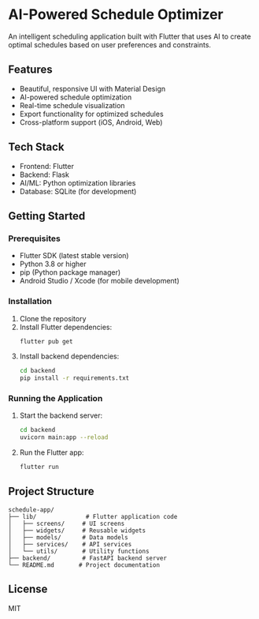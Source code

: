# AI-Powered Schedule Optimizer

An intelligent scheduling application built with Flutter that uses AI to create optimal schedules based on user preferences and constraints.

## Features

- Beautiful, responsive UI with Material Design
- AI-powered schedule optimization
- Real-time schedule visualization
- Export functionality for optimized schedules
- Cross-platform support (iOS, Android, Web)

## Tech Stack

- Frontend: Flutter
- Backend: Flask
- AI/ML: Python optimization libraries
- Database: SQLite (for development)

## Getting Started

### Prerequisites

- Flutter SDK (latest stable version)
- Python 3.8 or higher
- pip (Python package manager)
- Android Studio / Xcode (for mobile development)

### Installation

1. Clone the repository
2. Install Flutter dependencies:
   ```bash
   flutter pub get
   ```
3. Install backend dependencies:
   ```bash
   cd backend
   pip install -r requirements.txt
   ```

### Running the Application

1. Start the backend server:
   ```bash
   cd backend
   uvicorn main:app --reload
   ```
2. Run the Flutter app:
   ```bash
   flutter run
   ```

## Project Structure

```
schedule-app/
├── lib/              # Flutter application code
│   ├── screens/     # UI screens
│   ├── widgets/     # Reusable widgets
│   ├── models/      # Data models
│   ├── services/    # API services
│   └── utils/       # Utility functions
├── backend/         # FastAPI backend server
└── README.md       # Project documentation
```

## License

MIT
